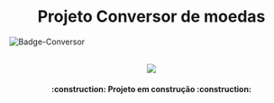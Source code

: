 <h1 align="center"> Projeto Conversor de moedas </h1>

<img align="center">![Badge-Conversor](https://github.com/user-attachments/assets/14880c53-2388-4f3a-bb3f-3c2e6240de59)</img>
<br></br>
<p align="center">
<img loading="lazy" src="http://img.shields.io/static/v1?label=STATUS&message=EM%20DESENVOLVIMENTO&color=GREEN&style=for-the-badge"/>
</p>
<h4 align="center"> 
    :construction:  Projeto em construção  :construction:
</h4>
